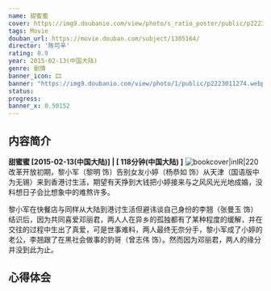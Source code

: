 ```yaml
---
name: 甜蜜蜜
cover: https://img9.doubanio.com/view/photo/s_ratio_poster/public/p2223011274.webp
tags: Movie
douban_url: https://movie.douban.com/subject/1305164/
director: '陈可辛'
rating: 8.9
year: 2015-02-13(中国大陆)
genre: 剧情
banner_icon: 🎞
banner: "https://img9.doubanio.com/view/photo/1/public/p2223011274.webp"
status: 
progress: 
banner_x: 0.50152
---
```

## 内容简介
**甜蜜蜜 [2015-02-13(中国大陆)] | [ 118分钟(中国大陆) ]** ![bookcover|inlR|220](https://img9.doubanio.com/view/photo/s_ratio_poster/public/p2223011274.webp)
改革开放初期，黎小军（黎明 饰）告别女友小婷（杨恭如 饰）从天津（国语版中为无锡）来到香港讨生活，期望有天挣到大钱把小婷接来与之风风光光地成婚，没料想日子会比想象中的难熬许多。

















黎小军在快餐店与同样从大陆到港讨生活但避讳谈自己身份的李翘（张曼玉 饰）结识后，因为共同喜爱邓丽君，两人人在异乡的孤独都有了某种程度的缓解，并在交往的过程中生出了真爱，可是世事难料，两人最终无奈分手，黎小军成了小婷的老公，李翘跟了在黑社会做事的豹哥（曾志伟 饰）。然而因为邓丽君，两人的缘分并没到此为止。
## 心得体会
